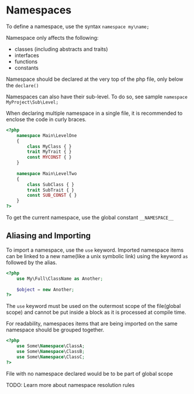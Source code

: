 
# Namespaces  

To define a namespace, use the syntax `namespace my\name;`  

Namespace only affects the following:  
- classes (including abstracts and traits)
- interfaces
- functions
- constants  

Namespace should be declared at the very top of the php file, only below the `declare()`  

Namespaces can also have their sub-level. To do so, see sample `namespace MyProject\Sub\Level;`  

When declaring multiple namespace in a single file, it is recommended to enclose the code in curly braces.  

```php
<?php
    namespace Main\LevelOne
    {
        class MyClass { }
        trait MyTrait { }
        const MYCONST { }
    }
    
    namespace Main\LevelTwo
    {
        class SubClass { }
        trait SubTrait { }
        const SUB_CONST { } 
    }
?>
```  

To get the current namespace, use the global constant `__NAMESPACE__`  

## Aliasing and Importing  

To import a namespace, use the `use` keyword. Imported namespace items can be linked to a new name(like a unix symbolic link) using the keyword `as` followed by the alias.  

```php
<?php
    use My\Full\ClassName as Another;
    
    $object = new Another;
?>
```  

The `use` keyword must be used on the outermost scope of the file(global scope) and cannot be put inside a block as it is processed at compile time.

For readability, namespaces items that are being imported on the same namespace should be grouped together.

```php
<?php
    use Some\Namespace\ClassA;
    use Some\Namespace\ClassB;
    use Some\Namespace\ClassC;
?>
```  

File with no namespace declared would be to be part of global scope

TODO: Learn more about namespace resolution rules


